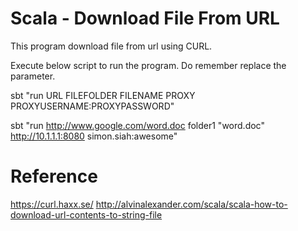 Scala - Download File From URL
=======================

This program download file from url using CURL.

Execute below script to run the program. Do remember replace the parameter.

sbt "run URL FILEFOLDER FILENAME PROXY PROXYUSERNAME:PROXYPASSWORD"

sbt "run http://www.google.com/word.doc folder1 "word.doc" http://10.1.1.1:8080 simon.siah:awesome"

Reference
=======================
https://curl.haxx.se/
http://alvinalexander.com/scala/scala-how-to-download-url-contents-to-string-file
